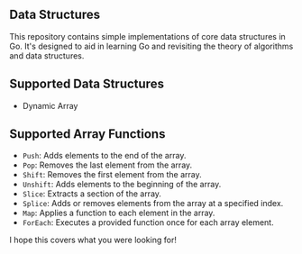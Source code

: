 ## Data Structures

This repository contains simple implementations of core data structures in Go. It's designed to aid in learning Go and revisiting the theory of algorithms and data structures.

## Supported Data Structures

- Dynamic Array

## Supported Array Functions

- `Push`: Adds elements to the end of the array.
- `Pop`: Removes the last element from the array.
- `Shift`: Removes the first element from the array.
- `Unshift`: Adds elements to the beginning of the array.
- `Slice`: Extracts a section of the array.
- `Splice`: Adds or removes elements from the array at a specified index.
- `Map`: Applies a function to each element in the array.
- `ForEach`: Executes a provided function once for each array element.

I hope this covers what you were looking for!
